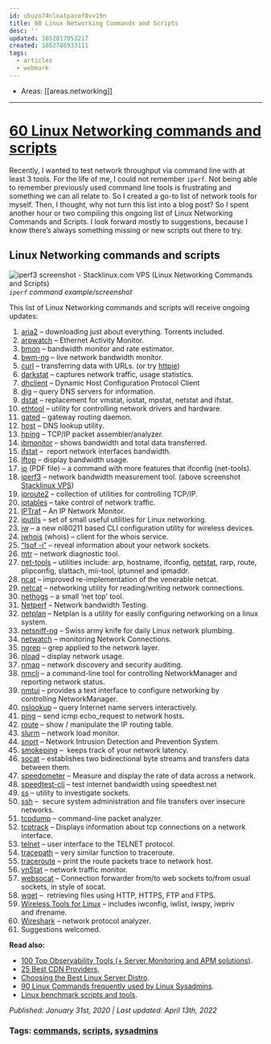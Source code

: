 ```yaml
---
id: ubuzo74nloatpacof0vv19n
title: 60 Linux Networking Commands and Scripts
desc: ''
updated: 1652817053217
created: 1652786933111
tags:
  - articles
  - webmark
---
```


- Areas: [[areas.networking]]

---

# [60 Linux Networking commands and scripts](https://haydenjames.io/linux-networking-commands-scripts/)

Recently, I wanted to test network throughput via command line with at least 3 tools. For the life of me, I could not remember `iperf`. Not being able to remember previously used command line tools is frustrating and something we can all relate to. So I created a go-to list of network tools for myself. Then, I thought, why not turn this list into a blog post? So I spent another hour or two compiling this ongoing list of Linux Networking Commands and Scripts. I look forward mostly to suggestions, because I know there’s always something missing or new scripts out there to try.

## Linux Networking commands and scripts

![iperf3 screenshot - Stacklinux.com VPS (Linux Networking Commands and Scripts)](https://static.haydenjames.io/wp-content/uploads/2019/01/iperf3-stacklinux-vps-screenshot-868x385.png "iperf3 screenshot - Stacklinux.com VPS (Linux Networking Commands and Scripts)")  
_`iperf` command example/screenshot_

This list of Linux Networking commands and scripts will receive ongoing updates:

1.  [aria2](https://aria2.github.io/) – downloading just about everything. Torrents included.
2.  [arpwatch](https://linux.die.net/man/8/arpwatch) – Ethernet Activity Monitor.
3.  [bmon](https://github.com/tgraf/bmon) – bandwidth monitor and rate estimator.
4.  [bwm-ng](https://www.gropp.org/?id=projects&sub=bwm-ng) – live network bandwidth monitor.
5.  [curl](https://curl.haxx.se/) – transferring data with URLs. (or try [httpie](https://httpie.org/))
6.  [darkstat](https://unix4lyfe.org/darkstat/) – captures network traffic, usage statistics.
7.  [dhclient](https://linux.die.net/man/8/dhclient) – Dynamic Host Configuration Protocol Client
8.  [dig](https://linux.die.net/man/1/dig) – query DNS servers for information.
9.  [dstat](https://github.com/dagwieers/dstat) – replacement for vmstat, iostat, mpstat, netstat and ifstat.
10. [ethtool](https://mirrors.edge.kernel.org/pub/software/network/ethtool/) – utility for controlling network drivers and hardware.
11. [gated](https://www.oreilly.com/library/view/linux-in-a/0596000251/re101.html) – gateway routing daemon.
12. [host](https://linux.die.net/man/1/host) – DNS lookup utility.
13. [hping](http://www.hping.org/) – TCP/IP packet assembler/analyzer.
14. [ibmonitor](http://ibmonitor.sourceforge.net/) – shows bandwidth and total data transferred.
15. [ifstat](http://gael.roualland.free.fr/ifstat/) –  report network interfaces bandwidth.
16. [iftop](http://www.ex-parrot.com/pdw/iftop/) – display bandwidth usage.
17. [ip](https://access.redhat.com/sites/default/files/attachments/rh_ip_command_cheatsheet_1214_jcs_print.pdf) (PDF file) – a command with more features that ifconfig (net-tools).
18. [iperf3](https://github.com/esnet/iperf) – network bandwidth measurement tool. (above screenshot [Stacklinux VPS](https://stacklinux.com/))
19. [iproute2](https://wiki.linuxfoundation.org/networking/iproute2) – collection of utilities for controlling TCP/IP.
20. [iptables](https://netfilter.org/) – take control of network traffic.
21. [IPTraf](http://iptraf.seul.org/) – An IP Network Monitor.
22. [iputils](https://wiki.linuxfoundation.org/networking/iputils) – set of small useful utilities for Linux networking.
23. [iw](https://wireless.wiki.kernel.org/en/users/documentation/iw) – a new nl80211 based CLI configuration utility for wireless devices.
24. [jwhois](https://www.gnu.org/software/jwhois/) (whois) – client for the whois service.
25. [“lsof -i”](https://www.novell.com/coolsolutions/tip/18078.html) – reveal information about your network sockets.
26. [mtr](http://www.bitwizard.nl/mtr/) – network diagnostic tool.
27. [net-tools](http://net-tools.sourceforge.net/) – utilities include: arp, hostname, ifconfig, [netstat](http://net-tools.sourceforge.net/man/netstat.8.html), rarp, route, plipconfig, slattach, mii-tool, iptunnel and ipmaddr.
28. [ncat](https://nmap.org/ncat/) – improved re-implementation of the venerable netcat.
29. [netcat](http://nc110.sourceforge.net/) – networking utility for reading/writing network connections.
30. [nethogs](https://github.com/raboof/nethogs) – a small ‘net top’ tool.
31. [Netperf](https://github.com/HewlettPackard/netperf) – Network bandwidth Testing.
32. [netplan](https://netplan.io/) – Netplan is a utility for easily configuring networking on a linux system.
33. [netsniff-ng](http://netsniff-ng.org/) – Swiss army knife for daily Linux network plumbing.
34. [netwatch](http://www.slctech.org/~mackay/NETWATCH/netwatch.html) – monitoring Network Connections.
35. [ngrep](https://github.com/jpr5/ngrep/) – grep applied to the network layer.
36. [nload](https://linux.die.net/man/1/nload) – display network usage.
37. [nmap](https://nmap.org/) – network discovery and security auditing.
38. [nmcli](https://developer.gnome.org/NetworkManager/stable/nmcli.html) – a command-line tool for controlling NetworkManager and reporting network status.
39. [nmtui](https://access.redhat.com/documentation/en-US/Red_Hat_Enterprise_Linux/7/html/Networking_Guide/sec-Networking_Config_Using_nmtui.html) – provides a text interface to configure networking by controlling NetworkManager.
40. [nslookup](https://en.wikipedia.org/wiki/Nslookup) – query Internet name servers interactively.
41. [ping](<https://en.wikipedia.org/wiki/Ping_(networking_utility)>) – send icmp echo_request to network hosts.
42. [route](<https://en.wikipedia.org/wiki/Route_(command)>) – show / manipulate the IP routing table.
43. [slurm](https://github.com/mattthias/slurm) – network load monitor.
44. [snort](https://www.snort.org/) – Network Intrusion Detection and Prevention System.
45. [smokeping](https://oss.oetiker.ch/smokeping/) –  keeps track of your network latency.
46. [socat](http://www.dest-unreach.org/socat/) – establishes two bidirectional byte streams and transfers data between them.
47. [speedometer](http://excess.org/speedometer/) – Measure and display the rate of data across a network.
48. [speedtest-cli](https://github.com/sivel/speedtest-cli) – test internet bandwidth using speedtest.net
49. [ss](http://linux-ip.net/gl/ss/) – utility to investigate sockets.
50. [ssh](https://www.ssh.com/ssh/) –  secure system administration and file transfers over insecure networks.
51. [tcpdump](https://www.tcpdump.org/) – command-line packet analyzer.
52. [tcptrack](https://github.com/bchretien/tcptrack) – Displays information about tcp connections on a network interface.
53. [telnet](https://www.unix.com/man-page/linux/1/telnet/) – user interface to the TELNET protocol.
54. [tracepath](https://linux.die.net/man/8/tracepath) – very similar function to traceroute.
55. [traceroute](http://traceroute.sourceforge.net/) – print the route packets trace to network host.
56. [vnStat](https://humdi.net/vnstat/) – network traffic monitor.
57. [websocat](https://github.com/vi/websocat) – Connection forwarder from/to web sockets to/from usual sockets, in style of socat.
58. [wget](https://www.gnu.org/software/wget/) –  retrieving files using HTTP, HTTPS, FTP and FTPS.
59. [Wireless Tools for Linux](https://hewlettpackard.github.io/wireless-tools/Tools.html) – includes iwconfig, iwlist, iwspy, iwpriv and ifrename.
60. [Wireshark](https://www.wireshark.org/) – network protocol analyzer.
61. Suggestions welcomed.

**Read also:**

- [100 Top Observability Tools (+ Server Monitoring and APM solutions)](https://haydenjames.io/20-top-server-monitoring-application-performance-monitoring-apm-solutions/ "100 Top Observability Tools (+ Server Monitoring and APM solutions)").
- [25 Best CDN Providers](https://haydenjames.io/best-cdn-providers/ "25 Best CDN Providers 2022"),
- [Choosing the Best Linux Server Distro](https://haydenjames.io/best-linux-server-distro/ "Choosing the Best Linux Server Distro (2022)").
- [90 Linux Commands frequently used by Linux Sysadmins](https://haydenjames.io/90-linux-commands-frequently-used-by-linux-sysadmins/ "90 Linux Commands frequently used by Linux Sysadmins").
- [Linux benchmark scripts and tools](https://haydenjames.io/linux-benchmark-scripts-tools/ "Linux benchmark scripts and tools").

_Published: January 31st, 2020 | Last updated: April 13th, 2022_

### Tags: [commands](https://haydenjames.io/tag/commands/), [scripts](https://haydenjames.io/tag/scripts/), [sysadmins](https://haydenjames.io/tag/sysadmins/)
